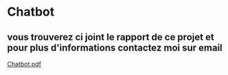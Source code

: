 # Chatbot

<h2>vous trouverez ci joint le rapport de ce projet et pour plus d'informations contactez moi sur email </h2>

[Chatbot.pdf](https://github.com/lamiae-sebbarh/Chatbot/files/4852853/Chatbot.pdf)

